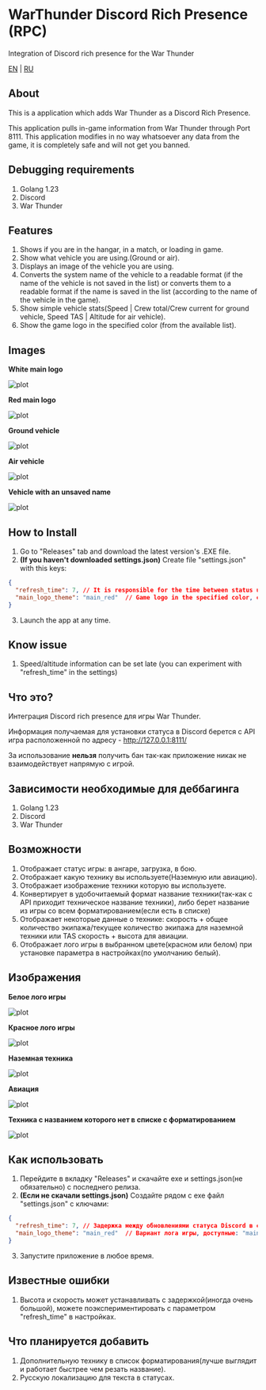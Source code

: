 # WarThunder Discord Rich Presence (RPC)
 Integration of Discord rich presence for the War Thunder

[EN](#About) | [RU](#что-это)

## About

This is a application which adds War Thunder as a Discord Rich Presence.

This application pulls in-game information from War Thunder through Port 8111. 
This application modifies in no way whatsoever any data from the game, it is completely safe and will not get you banned.

## Debugging requirements

1. Golang 1.23
2. Discord
3. War Thunder

## Features

1. Shows if you are in the hangar, in a match, or loading in game.
2. Show what vehicle you are using.(Ground or air).
3. Displays an image of the vehicle you are using.
4. Сonverts the system name of the vehicle to a readable format (if the name of the vehicle is not saved in the list) or converts them to a readable format if the name is saved in the list (according to the name of the vehicle in the game).
5. Show simple vehicle stats(Speed | Crew total/Crew current for ground vehicle, Speed TAS | Altitude for air vehicle).
6. Show the game logo in the specified color (from the available list).

## Images

**White main logo**

![plot](/git/static/main_white.png)

**Red main logo**

![plot](/git/static/main_red.png)

**Ground vehicle**

![plot](/git/static/ground.png)

**Air vehicle**

![plot](/git/static/air.png)

**Vehicle with an unsaved name**

![plot](/git/static/unknow.png)

## How to Install

1. Go to "Releases" tab and download the latest version's .EXE file.
2. **(If you haven't downloaded settings.json)** Create file "settings.json" with this keys:
```json
{
  "refresh_time": 7, // It is responsible for the time between status updates and cannot be less than 5
  "main_logo_theme": "main_red"  // Game logo in the specified color, color list: main_red, main_white
}
```
3. Launch the app at any time.

## Know issue
1. Speed/altitude information can be set late (you can experiment with "refresh_time" in the settings)

## Что это?

Интеграция Discord rich presence для игры War Thunder.

Информация получаемая для установки статуса в Discord берется с API игра расположенной по адресу - http://127.0.0.1:8111/

За использование **нельзя** получить бан так-как приложение никак не взаимодействует напрямую с игрой.

## Зависимости необходимые для деббагинга

1. Golang 1.23
2. Discord
3. War Thunder

## Возможности

1. Отображает статус игры: в ангаре, загрузка, в бою.
2. Отображает какую технику вы используете(Наземную или авиацию).
3. Отображает изображение техники которую вы используете.
4. Конвертирует в удобочитаемый формат название техники(так-как с API приходит техническое название техники), либо берет название из игры со всем форматированием(если есть в списке)
5. Отображает некоторые данные о технике: скорость + общее количество экипажа/текущее количество экипажа для наземной техники или TAS скорость + высота для авиации.
6. Отображает лого игры в выбранном цвете(красном или белом) при установке параметра в настройках(по умолчанию белый).

## Изображения

**Белое лого игры**

![plot](/git/static/main_white.png)

**Красное лого игры**

![plot](/git/static/main_red.png)

**Наземная техника**

![plot](/git/static/ground.png)

**Авиация**

![plot](/git/static/air.png)

**Техника с названием которого нет в списке с форматированием**

![plot](/git/static/unknow.png)

## Как использовать

1. Перейдите в вкладку "Releases" и скачайте exe и settings.json(не обязательно) с последнего релиза.
2. **(Если не скачали settings.json)** Создайте рядом с exe файл "settings.json" с ключами:
```json
{
  "refresh_time": 7, // Задержка между обновлениями статуса Discord в секундах, не может быть меньше 5 секунд.
  "main_logo_theme": "main_red"  // Вариант лога игры, доступные: "main_red" - красное лого, "main_white" - белое лого.
}
```
3. Запустите приложение в любое время.

## Известные ошибки
1. Высота и скорость может устанавливать с задержкой(иногда очень большой), можете поэкспериментировать с параметром "refresh_time" в настройках.

## Что планируется добавить
1. Дополнительную технику в список форматирования(лучше выглядит и работает быстрее чем резать название).
2. Русскую локализацию для текста в статусах.
